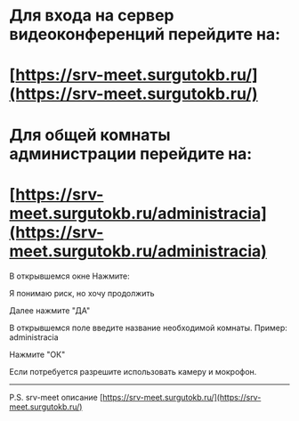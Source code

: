 # Для входа на сервер видеоконференций перейдите на:
# [https://srv-meet.surgutokb.ru/](https://srv-meet.surgutokb.ru/)

# Для общей комнаты администрации перейдите на:
# [https://srv-meet.surgutokb.ru/administracia](https://srv-meet.surgutokb.ru/administracia)

В открывшемся окне Нажмите:

Я понимаю риск, но хочу продолжить

Далее нажмите "ДА"

В открывшемся поле введите название необходимой комнаты. Пример: administracia

Нажмите "ОК"

Если потребуется разрешите использовать камеру и мокрофон.

***
P.S. srv-meet описание
[https://srv-meet.surgutokb.ru/](https://srv-meet.surgutokb.ru/)
